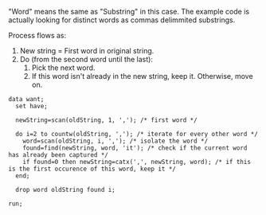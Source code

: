 "Word" means the same as "Substring" in this case. The example code is actually looking for distinct words as commas delimmited substrings.

Process flows as:
  1. New string = First word in original string.
  2. Do (from the second word until the last):
      1. Pick the next word.
      2. If this word isn't already in the new string, keep it. Otherwise, move on.

```SAS
data want;
  set have;
  
  newString=scan(oldString, 1, ','); /* first word */
  
  do i=2 to countw(oldString, ','); /* iterate for every other word */
    word=scan(oldString, i, ','); /* isolate the word */
    found=find(newString, word, 'it'); /* check if the current word has already been captured */
    if found=0 then newString=catx(',', newString, word); /* if this is the first occurence of this word, keep it */
  end;
  
  drop word oldString found i;
  
run;
```

